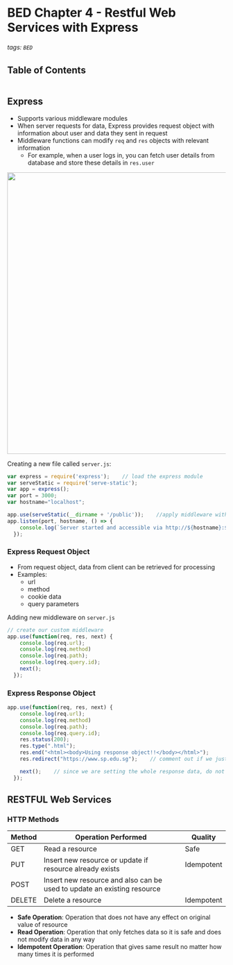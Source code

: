 # BED Chapter 4 - Restful Web Services with Express

###### tags:  `BED`

## Table of Contents
```toc
```

## Express
- Supports various middleware modules
- When server requests for data, Express provides request object with information about user and data they sent in request
- Middleware functions can modify `req` and `res` objects with relevant information
  - For example, when a user logs in, you can fetch user details from database and store these details in `res.user`

<img title="" src="https://i.imgur.com/00Mka7W.png" alt="" width="649" data-align="center">

Creating a new file called `server.js`:

```javascript
var express = require('express');    // load the express module
var serveStatic = require('serve-static');
var app = express();
var port = 3000;
var hostname="localhost";

app.use(serveStatic(__dirname + '/public'));    //apply middleware with app.use
app.listen(port, hostname, () => {
    console.log(`Server started and accessible via http://${hostname}:${port}/`);
  });
```

### Express Request Object

- From request object, data from client can be retrieved for processing
- Examples:
  - url
  - method
  - cookie data
  - query parameters

Adding new middleware on `server.js`

```javascript
// create our custom middleware
app.use(function(req, res, next) {
    console.log(req.url);
    console.log(req.method)
    console.log(req.path);    
    console.log(req.query.id);
    next();
  });
```

### Express Response Object

```javascript
app.use(function(req, res, next) {
    console.log(req.url);
    console.log(req.method)
    console.log(req.path);    
    console.log(req.query.id);
    res.status(200);
    res.type(".html");
    res.end("<html><body>Using response object!!</body></html>");
    res.redirect("https://www.sp.edu.sg");    // comment out if we just want to redirect

    next();    // since we are setting the whole response data, do not pass to the next middleware
  });
```

## RESTFUL Web Services

### HTTP Methods

| Method | Operation Performed                                                     | Quality    |
| ------ | ----------------------------------------------------------------------- | ---------- |
| GET    | Read a resource                                                         | Safe       |
| PUT    | Insert new resource or update if resource already exists                | Idempotent |
| POST   | Insert new resource and also can be used to update an existing resource |            |
| DELETE | Delete a resource                                                       | Idempotent |

- **Safe Operation**: Operation that does not have any effect on original value of resource
- **Read Operation**: Operation that only fetches data so it is safe and does not modify data in any way
- **Idempotent Operation**: Operation that gives same result no matter how many times it is performed